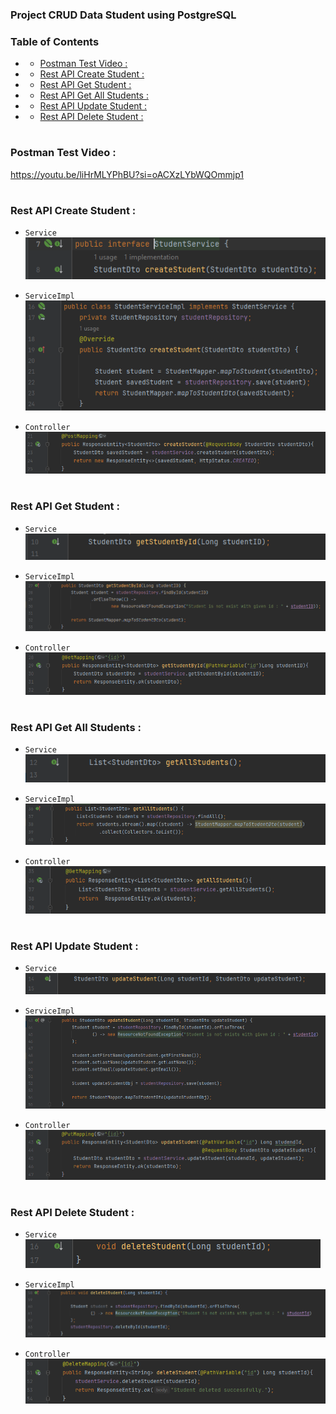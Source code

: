 ### Project CRUD Data Student using PostgreSQL
### Table of Contents

- [](#)
    - [ Postman Test Video :](#-postman-test-video-)
- [](#-1)
    - [ Rest API Create Student :](#-rest-api-create-student-)
- [](#-2)
    - [ Rest API Get Student :](#-rest-api-get-student-)
- [](#-3)
    - [ Rest API Get All Students :](#-rest-api-get-all-students-)
- [](#-4)
    - [ Rest API Update Student :](#-rest-api-update-student-)
- [](#-5)
    - [ Rest API Delete Student :](#-rest-api-delete-student-)

#
### <a name="test"></a> Postman Test Video :
https://youtu.be/liHrMLYPhBU?si=oACXzLYbWQOmmjp1


#
### <a name="create"></a> Rest API Create Student :
* `Service` 
  ![](img/1.1.png)
  
* `ServiceImpl` 
    ![](img/1.2.png)

* `Controller`
    ![](img/1.3.png)

#
### <a name="get"></a> Rest API Get Student :
* `Service` 
    ![](img/2.1.png)
  
* `ServiceImpl` 
    ![](img/2.2.png)

* `Controller`
    ![](img/2.3.png)


#
### <a name="getAll"></a> Rest API Get All Students :
* `Service` 
  ![](img/3.1.png)
  
* `ServiceImpl` 
    ![](img/3.2.png)

* `Controller`
    ![](img/3.3.png)

#
### <a name="update"></a> Rest API Update Student :
* `Service` 
    ![](img/4.1.png)
  
* `ServiceImpl` 
    ![](img/4.2.png)

* `Controller`
    ![](img/4.3.png)

#
### <a name="delete"></a> Rest API Delete Student :
* `Service` 
    ![](img/5.1.png)
  
* `ServiceImpl` 
    ![](img/5.2.png)

* `Controller`
    ![](img/5.3.png)